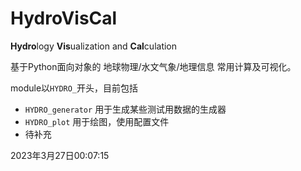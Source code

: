# HydroVisCal

**Hydro**logy **Vis**ualization and **Cal**culation

基于Python面向对象的 地球物理/水文气象/地理信息 常用计算及可视化。

module以``HYDRO_``开头，目前包括

- `HYDRO_generator` 用于生成某些测试用数据的生成器
- `HYDRO_plot` 用于绘图，使用配置文件
- 待补充

2023年3月27日00:07:15
